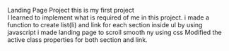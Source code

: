Landing Page Project
this is my first project  
I learned to implement what is required of me in this project.
i made a function to create list(li) and link for each section inside ul by using javascript
i made landing page to scroll smooth ny using css
Modified the active class properties for both section and link. 
